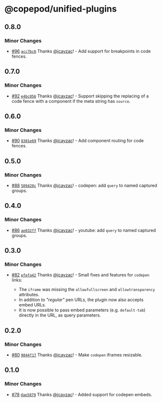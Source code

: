 # @copepod/unified-plugins

## 0.8.0

### Minor Changes

- [#96](https://github.com/jcayzac/copepod-modules/pull/96) [`acc7bc6`](https://github.com/jcayzac/copepod-modules/commit/acc7bc6212103d7fe2b665e19c15a7ad155a53ef) Thanks [@jcayzac](https://github.com/jcayzac)! - Add support for breakpoints in code fences.

## 0.7.0

### Minor Changes

- [#92](https://github.com/jcayzac/copepod-modules/pull/92) [`e4bc056`](https://github.com/jcayzac/copepod-modules/commit/e4bc05677e29c838c09156e6e7e23ad902a66867) Thanks [@jcayzac](https://github.com/jcayzac)! - Support skipping the replacing of a code fence with a component if the meta string has `source`.

## 0.6.0

### Minor Changes

- [#90](https://github.com/jcayzac/copepod-modules/pull/90) [`8301e69`](https://github.com/jcayzac/copepod-modules/commit/8301e696ed5f43c64c0c504859b33ecf8409c3d5) Thanks [@jcayzac](https://github.com/jcayzac)! - Add component routing for code fences.

## 0.5.0

### Minor Changes

- [#88](https://github.com/jcayzac/copepod-modules/pull/88) [`509420c`](https://github.com/jcayzac/copepod-modules/commit/509420c3d867e882b56ad029a19a3983a3fd6cdc) Thanks [@jcayzac](https://github.com/jcayzac)! - codepen: add `query` to named captured groups.

## 0.4.0

### Minor Changes

- [#86](https://github.com/jcayzac/copepod-modules/pull/86) [`ae032ff`](https://github.com/jcayzac/copepod-modules/commit/ae032ffe945b94c499da25ed04b29cf5e26ace37) Thanks [@jcayzac](https://github.com/jcayzac)! - youtube: add `query` to named captured groups.

## 0.3.0

### Minor Changes

- [#82](https://github.com/jcayzac/copepod-modules/pull/82) [`efefa42`](https://github.com/jcayzac/copepod-modules/commit/efefa42dafb7abc156361fc2e8e314f53fc63e67) Thanks [@jcayzac](https://github.com/jcayzac)! - Small fixes and features for `codepen` links:

  - The `iframe` was missing the `allowfullscreen` and `allowtransparency` attributes.
  - In addition to _"regular"_ pen URLs, the plugin now also accepts embed URLs.
  - It is now possible to pass embed parameters (e.g. `default-tab`) directly in the URL, as query parameters.

## 0.2.0

### Minor Changes

- [#80](https://github.com/jcayzac/copepod-modules/pull/80) [`9044f17`](https://github.com/jcayzac/copepod-modules/commit/9044f176bcfa5bfd64c71ecf3b6bb82942c9affa) Thanks [@jcayzac](https://github.com/jcayzac)! - Make `codepen` iframes resizable.

## 0.1.0

### Minor Changes

- [#78](https://github.com/jcayzac/copepod-modules/pull/78) [`dae5879`](https://github.com/jcayzac/copepod-modules/commit/dae5879a076942192eecc8ef7956b528303f1398) Thanks [@jcayzac](https://github.com/jcayzac)! - Added support for codepen embeds.
